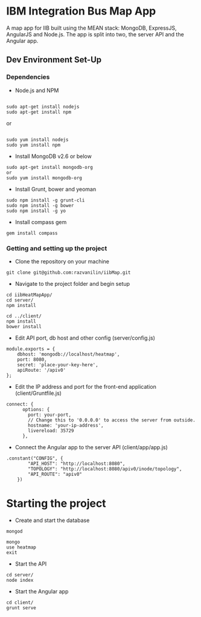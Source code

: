 # IBM Integration Bus Map App #

A map app for IIB built using the MEAN stack: MongoDB, ExpressJS, AngularJS and Node.js. The app is split into two, the server API and the Angular app.

## Dev Environment Set-Up ##

### Dependencies ###

* Node.js and NPM

```

sudo apt-get install nodejs
sudo apt-get install npm
```
or

```

sudo yum install nodejs
sudo yum install npm
```

* Install MongoDB v2.6 or below

```
sudo apt-get install mongodb-org
or
sudo yum install mongodb-org
```

* Install Grunt, bower and yeoman

```
sudo npm install -g grunt-cli
sudo npm install -g bower
sudo npm install -g yo
```

* Install compass gem

```
gem install compass
```

### Getting and setting up the project

* Clone the repository on your machine

```
git clone git@github.com:razvanilin/iibMap.git
```

* Navigate to the project folder and begin setup

```
cd iibHeatMapApp/
cd server/
npm install

cd ../client/
npm install
bower install
```

* Edit API port, db host and other config (server/config.js)

```
module.exports = {
    dbhost: 'mongodb://localhost/heatmap',
    port: 8080,
    secret: 'place-your-key-here',
    apiRoute: '/apiv0'
};
```

* Edit the IP address and port for the front-end application (client/Gruntfile.js)

```
connect: {
      options: {
        port: your-port,
        // Change this to '0.0.0.0' to access the server from outside.
        hostname: 'your-ip-address',
        livereload: 35729
      },
```

* Connect the Angular app to the server API (client/app/app.js)

```
.constant("CONFIG", {
        "API_HOST": "http://localhost:8080",
        "TOPOLOGY": "http://localhost:8080/apiv0/inode/topology",
        "API_ROUTE": "apiv0"
    })
```

# Starting the project #

* Create and start the database

```
mongod

mongo
use heatmap
exit
```

* Start the API

```
cd server/
node index
```

* Start the Angular app

```
cd client/
grunt serve
```
